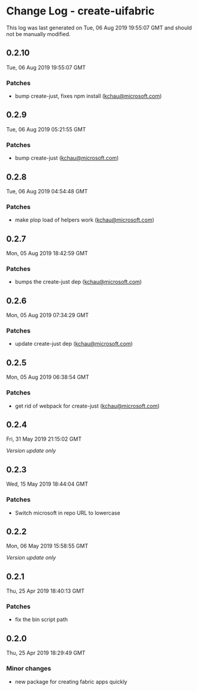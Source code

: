 # Change Log - create-uifabric

This log was last generated on Tue, 06 Aug 2019 19:55:07 GMT and should not be manually modified.

## 0.2.10
Tue, 06 Aug 2019 19:55:07 GMT

### Patches

- bump create-just, fixes npm install (kchau@microsoft.com)

## 0.2.9
Tue, 06 Aug 2019 05:21:55 GMT

### Patches

- bump create-just (kchau@microsoft.com)

## 0.2.8
Tue, 06 Aug 2019 04:54:48 GMT

### Patches

- make plop load of helpers work (kchau@microsoft.com)

## 0.2.7
Mon, 05 Aug 2019 18:42:59 GMT

### Patches

- bumps the create-just dep (kchau@microsoft.com)

## 0.2.6
Mon, 05 Aug 2019 07:34:29 GMT

### Patches

- update create-just dep (kchau@microsoft.com)

## 0.2.5
Mon, 05 Aug 2019 06:38:54 GMT

### Patches

- get rid of webpack for create-just (kchau@microsoft.com)

## 0.2.4
Fri, 31 May 2019 21:15:02 GMT

*Version update only*

## 0.2.3
Wed, 15 May 2019 18:44:04 GMT

### Patches

- Switch microsoft in repo URL to lowercase

## 0.2.2
Mon, 06 May 2019 15:58:55 GMT

*Version update only*

## 0.2.1
Thu, 25 Apr 2019 18:40:13 GMT

### Patches

- fix the bin script path

## 0.2.0
Thu, 25 Apr 2019 18:29:49 GMT

### Minor changes

- new package for creating fabric apps quickly

